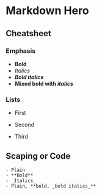 # Markdown Hero

## Cheatsheet

### Emphasis
- **Bold**
- *Italics*
- ***Bold italics***
- **Mixed bold with *italics***

### Lists
- First
+ Second
* Third

## Scaping or Code
```
- Plain
- **Bold**
- _Italics_
- Plain, **bold, _bold italics_**
```
